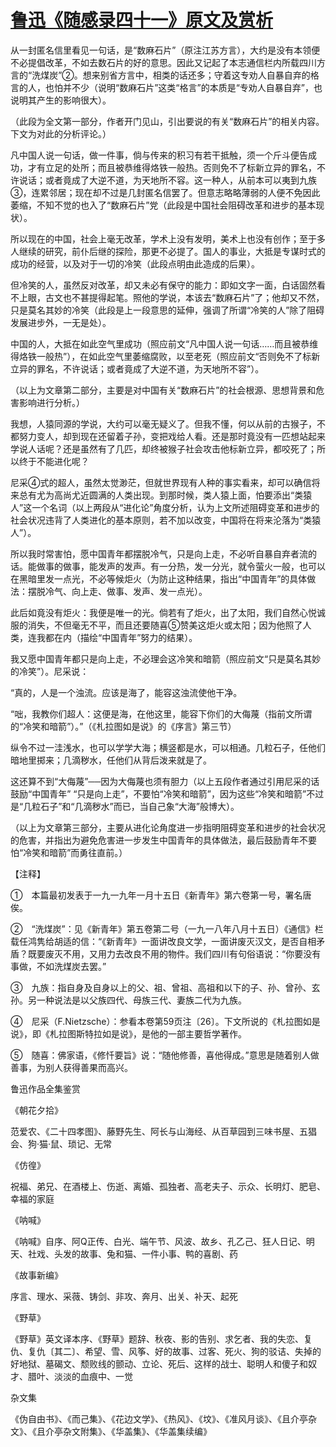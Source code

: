 # [鲁迅《随感录四十一》原文及赏析](https://www.vrrw.net/wx/7557.html)

从一封匿名信里看见一句话，是“数麻石片”（原注江苏方言），大约是没有本领便不必提倡改革，不如去数石片的好的意思。因此又记起了本志通信栏内所载四川方言的“洗煤炭”②。想来别省方言中，相类的话还多；守着这专劝人自暴自弃的格言的人，也怕并不少（说明“数麻石片”这类“格言”的本质是“专劝人自暴自弃”，也说明其产生的影响很大）。

（此段为全文第一部分，作者开门见山，引出要说的有关“数麻石片”的相关内容。下文为对此的分析评论。）



凡中国人说一句话，做一件事，倘与传来的积习有若干抵触，须一个斤斗便告成功，才有立足的处所；而且被恭维得烙铁一般热。否则免不了标新立异的罪名，不许说话；或者竟成了大逆不道，为天地所不容。这一种人，从前本可以夷到九族③，连累邻居；现在却不过是几封匿名信罢了。但意志略略薄弱的人便不免因此萎缩，不知不觉的也入了“数麻石片”党（此段是中国社会阻碍改革和进步的基本现状）。

所以现在的中国，社会上毫无改革，学术上没有发明，美术上也没有创作；至于多人继续的研究，前仆后继的探险，那更不必提了。国人的事业，大抵是专谋时式的成功的经营，以及对于一切的冷笑（此段点明由此造成的后果）。

但冷笑的人，虽然反对改革，却又未必有保守的能力：即如文字一面，白话固然看不上眼，古文也不甚提得起笔。照他的学说，本该去“数麻石片”了；他却又不然，只是莫名其妙的冷笑（此段是上一段意思的延伸，强调了所谓“冷笑的人”除了阻碍发展进步外，一无是处）。

中国的人，大抵在如此空气里成功（照应前文“凡中国人说一句话……而且被恭维得烙铁一般热”），在如此空气里萎缩腐败，以至老死（照应前文“否则免不了标新立异的罪名，不许说话；或者竟成了大逆不道，为天地所不容”）。

（以上为文章第二部分，主要是对中国有关“数麻石片”的社会根源、思想背景和危害影响进行分析。）

我想，人猿同源的学说，大约可以毫无疑义了。但我不懂，何以从前的古猴子，不都努力变人，却到现在还留着子孙，变把戏给人看。还是那时竟没有一匹想站起来学说人话呢？还是虽然有了几匹，却终被猴子社会攻击他标新立异，都咬死了；所以终于不能进化呢？

尼采④式的超人，虽然太觉渺茫，但就世界现有人种的事实看来，却可以确信将来总有尤为高尚尤近圆满的人类出现。到那时候，类人猿上面，怕要添出“类猿人”这一个名词（以上两段从“进化论”角度分析，认为上文所述阻碍变革和进步的社会状况违背了人类进化的基本原则，若不加以改变，中国将在将来沦落为“类猿人”）。

所以我时常害怕，愿中国青年都摆脱冷气，只是向上走，不必听自暴自弃者流的话。能做事的做事，能发声的发声。有一分热，发一分光，就令萤火一般，也可以在黑暗里发一点光，不必等候炬火（为防止这种结果，指出“中国青年”的具体做法：摆脱冷气、向上走、做事、发声、发一点光）。

此后如竟没有炬火：我便是唯一的光。倘若有了炬火，出了太阳，我们自然心悦诚服的消失，不但毫无不平，而且还要随喜⑤赞美这炬火或太阳；因为他照了人类，连我都在内（描绘“中国青年”努力的结果）。

我又愿中国青年都只是向上走，不必理会这冷笑和暗箭（照应前文“只是莫名其妙的冷笑”）。尼采说：

“真的，人是一个浊流。应该是海了，能容这浊流使他干净。

“咄，我教你们超人：这便是海，在他这里，能容下你们的大侮蔑（指前文所谓的“冷笑和暗箭”）。”（《札拉图如是说》的《序言》第三节）

纵令不过一洼浅水，也可以学学大海；横竖都是水，可以相通。几粒石子，任他们暗地里掷来；几滴秽水，任他们从背后泼来就是了。

这还算不到“大侮蔑”──因为大侮蔑也须有胆力（以上五段作者通过引用尼采的话鼓励“中国青年” “只是向上走”，不要怕“冷笑和暗箭”，因为这些“冷笑和暗箭”不过是“几粒石子”和“几滴秽水”而已，当自己象“大海”般博大）。

（以上为文章第三部分，主要从进化论角度进一步指明阻碍变革和进步的社会状况的危害，并指出为避免危害进一步发生中国青年的具体做法，最后鼓励青年不要怕“冷笑和暗箭”而勇往直前。）



【注释】

①　本篇最初发表于一九一九年一月十五日《新青年》第六卷第一号，署名唐俟。

②　“洗煤炭”：见《新青年》第五卷第二号（一九一八年八月十五日）《通信》栏载任鸿隽给胡适的信：“《新青年》一面讲改良文学，一面讲废灭汉文，是否自相矛盾？既要废灭不用，又用力去改良不用的物件。我们四川有句俗语说：“你要没有事做，不如洗煤炭去罢。”

③　九族：指自身及自身以上的父、祖、曾祖、高祖和以下的子、孙、曾孙、玄孙。另一种说法是以父族四代、母族三代、妻族二代为九族。

④　尼采（F.Nietzsche）：参看本卷第59页注〔26〕。下文所说的《札拉图如是说》，即《札拉图斯特拉如是说》，是他的一部主要哲学著作。

⑤　随喜：佛家语，《修忏要旨》说：“随他修善，喜他得成。”意思是随着别人做善事，为别人获得善果而高兴。

鲁迅作品全集鉴赏

《朝花夕拾》

范爱农、《二十四孝图》、藤野先生、阿长与山海经、从百草园到三味书屋、五猖会、狗·猫·鼠、琐记、无常

《仿徨》

祝福、弟兄、在酒楼上、伤逝、离婚、孤独者、高老夫子、示众、长明灯、肥皂、幸福的家庭

《呐喊》

《呐喊》自序、阿Q正传、白光、端午节、风波、故乡、孔乙己、狂人日记、明天、社戏、头发的故事、兔和猫、一件小事、鸭的喜剧、药

《故事新编》

序言、理水、采薇、铸剑、非攻、奔月、出关、补天、起死

《野草》

《野草》英文译本序、《野草》题辞、秋夜、影的告别、求乞者、我的失恋、复仇、复仇〔其二〕、希望、雪、风筝、好的故事、过客、死火、狗的驳诘、失掉的好地狱、墓碣文、颓败线的颤动、立论、死后、这样的战士、聪明人和傻子和奴才、腊叶、淡淡的血痕中、一觉

杂文集

《伪自由书》、《而己集》、《花边文学》、《热风》、《坟》、《准风月谈》、《且介亭杂文》、《且介亭杂文附集》、《华盖集》、《华盖集续编》

